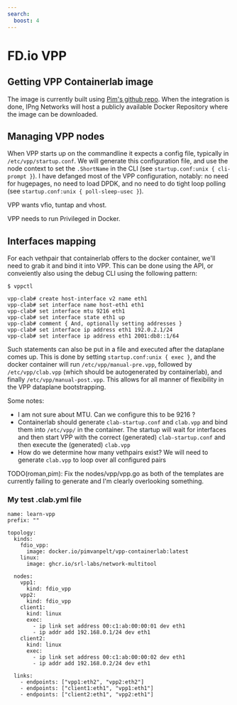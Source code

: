 ```yaml
---
search:
  boost: 4
---
```

# FD.io VPP

## Getting VPP Containerlab image

The image is currently built using [Pim's github repo](https://github.com/pimvanpelt/vpp-containerlab).
When the integration is done, IPng Networks will host a publicly available Docker Repository where
the image can be downloaded.

## Managing VPP nodes

When VPP starts up on the commandline it expects a config file, typically in
`/etc/vpp/startup.conf`. We will generate this configuration file, and use the node context to set
the `.ShortName` in the CLI (see `startup.conf:unix { cli-prompt }`). I have defanged most of
the VPP configuration, notably: no need for hugepages, no need to load DPDK, and no need to do tight
loop polling (see `startup.conf:unix { poll-sleep-usec }`).

VPP wants vfio, tuntap and vhost.

VPP needs to run Privileged in Docker.

## Interfaces mapping

For each vethpair that containerlab offers to the docker container, we'll need to grab it and bind
it into VPP. This can be done using the API, or conveiently also using the debug CLI using the
following pattern:

```
$ vppctl

vpp-clab# create host-interface v2 name eth1
vpp-clab# set interface name host-eth1 eth1
vpp-clab# set interface mtu 9216 eth1
vpp-clab# set interface state eth1 up
vpp-clab# comment { And, optionally setting addresses }
vpp-clab# set interface ip address eth1 192.0.2.1/24
vpp-clab# set interface ip address eth1 2001:db8::1/64
```

Such statements can also be put in a file and executed after the dataplane comes up. This is done by
setting `startup.conf:unix { exec }`, and the docker container will run `/etc/vpp/manual-pre.vpp`,
followed by `/etc/vpp/clab.vpp` (which should be autogenerated by containerlab), and finally
`/etc/vpp/manual-post.vpp`. This allows for all manner of flexibility in the VPP dataplane
bootstrapping.

Some notes:

- I am not sure about MTU. Can we configure this to be 9216 ?
- Containerlab should generate `clab-startup.conf` and `clab.vpp` and bind them into `/etc/vpp/`
    in the container. The startup will wait for interfaces and then start VPP with the correct
    (generated) `clab-startup.conf` and then execute the (generated) `clab.vpp`
- How do we determine how many vethpairs exist? We will need to generate `clab.vpp` to loop over
    all configured pairs

TODO(roman,pim): Fix the nodes/vpp/vpp.go as both of the templates are currently failing to generate
and I'm clearly overlooking something.

### My test .clab.yml file

```
name: learn-vpp
prefix: ""

topology:
  kinds:
    fdio_vpp:
      image: docker.io/pimvanpelt/vpp-containerlab:latest
    linux:
      image: ghcr.io/srl-labs/network-multitool

  nodes:
    vpp1:
      kind: fdio_vpp
    vpp2:
      kind: fdio_vpp
    client1:
      kind: linux
      exec:
        - ip link set address 00:c1:ab:00:00:01 dev eth1
        - ip addr add 192.168.0.1/24 dev eth1
    client2:
      kind: linux
      exec:
        - ip link set address 00:c1:ab:00:00:02 dev eth1
        - ip addr add 192.168.0.2/24 dev eth1

  links:
    - endpoints: ["vpp1:eth2", "vpp2:eth2"]
    - endpoints: ["client1:eth1", "vpp1:eth1"]
    - endpoints: ["client2:eth1", "vpp2:eth1"]
```
